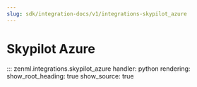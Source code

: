 ```yaml
---
slug: sdk/integration-docs/v1/integrations-skypilot_azure
---
```


# Skypilot Azure

::: zenml.integrations.skypilot_azure
    handler: python
    rendering:
      show_root_heading: true
      show_source: true
